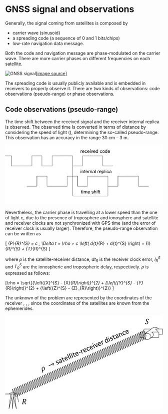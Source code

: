 # GNSS signal and observations

Generally, the signal coming from satellites is composed by

- carrier wave (sinusoid)
- a spreading code (a sequence of 0 and 1 bits/chips)
- low-rate navigation data message.

Both the code and navigation message are phase-modulated on the carrier wave. There are more carrier phases on different frequencies on each satellite.

![GNSS signal](./img/gnss_signal.gif "GNSS signal")[[image source]](https://www.tudelft.nl/citg/over-faculteit/afdelingen/geoscience-remote-sensing/education/bsc-education/reader-on-gps-positioning)

The spreading code is usually publicly available and is embedded in receivers to properly observe it.
There are two kinds of observations: code observations (pseudo-range) or phase observations.

## Code observations (pseudo-range)

The time shift between the received signal and the receiver internal replica is observed. The observed time Is converted in terms of distance by considering the speed of light (), determining the so-called pseudo-range. This observation has an accuracy in the range 30 cm – 3 m.

![Pseudo-range](./img/pseudo_range.png "Pseudo-range")

Nevertheless, the carrier phase is travelling at a lower speed than the one of light c, due to the presence of troposphere and ionosphere and satellite and receiver clocks are not synchronized with GPS time (and the error of receiver clock is usually larger). Therefore, the pseudo-range observation can be written as

\[ {P}_{R}^{S} = c \, \Delta t = \rho + c \left( d{t}_{R} + d{t}^{S} \right) + {I}_{R}^{S} + {T}_{R}^{S} \]

where $\rho$ is the satellite-receiver distance, $d{t}_{R}$ is the receiver clock error, ${I}_{R}^{S}$ and ${T}_{R}^{S}$ are the ionospheric and tropospheric delay, respectively. $\rho$ is expressed as follows:

\[\rho = \sqrt{{\left({X}^{S} - {X}_{R}\right)}^{2} + {\left({Y}^{S} - {Y}_{R}\right)}^{2} + {\left({Z}^{S} - {Z}_{R}\right)}^{2}}
\]

The unknown of the problem are represented by the coordinates of the receiver , , , since the coordinates of the satellites are known from the ephemerides.

![Pseudo-range](./img/pseudo_range2.png "Pseudo-range")
